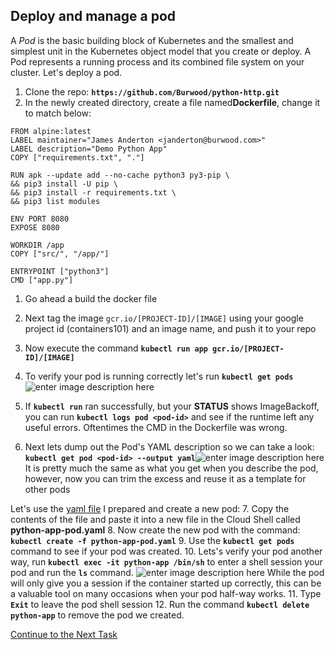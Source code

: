## Deploy and manage a pod
A _Pod_ is the basic building block of Kubernetes and the smallest and simplest unit in the Kubernetes object model that you create or deploy. A Pod represents a running process and its combined file system on your cluster. Let's deploy a pod.

1. Clone the repo:  **`https://github.com/Burwood/python-http.git`**
2. In the newly created directory, create a file named**Dockerfile**, change it to match below:

```
FROM alpine:latest
LABEL maintainer="James Anderton <janderton@burwood.com>"
LABEL description="Demo Python App"
COPY ["requirements.txt", "."]

RUN apk --update add --no-cache python3 py3-pip \
&& pip3 install -U pip \
&& pip3 install -r requirements.txt \
&& pip3 list modules

ENV PORT 8080
EXPOSE 8080

WORKDIR /app
COPY ["src/", "/app/"]

ENTRYPOINT ["python3"]
CMD ["app.py"]
```
 1. Go ahead a build the docker file
 2.  Next tag the image `gcr.io/[PROJECT-ID]/[IMAGE]` using your google project id (containers101) and an image name, and push it to your repo
 3. Now execute the command **`kubectl run app gcr.io/[PROJECT-ID]/[IMAGE]`**
 4. To verify your pod is running correctly let's run **`kubectl get pods`**![enter image description here](https://github.com/Burwood/containers101/raw/master/kubernetes_lab/images/kubectl_get_pods.png)

 5. If **`kubectl run`** ran successfully, but your **STATUS** shows ImageBackoff, you can run **`kubectl logs pod <pod-id>`** and see if the runtime left any useful errors. Oftentimes the CMD in the Dockerfile was wrong.
 6. Next lets dump out the Pod's YAML description so we can take a look:
**`kubectl get pod <pod-id> --output yaml`**![enter image description here](https://github.com/Burwood/containers101/raw/master/kubernetes_lab/images/kubectl_pod_yaml.png)
It is pretty much the same as what you get when you describe the pod, however, now you can trim the excess and reuse it as a template for other pods

Let's use the [yaml file](https://github.com/Burwood/containers101/raw/master/kubernetes_lab/assets/python-app-pod.yml)  I prepared and create a new pod:
7. Copy the contents of the file and paste it into a new file in the Cloud Shell called **python-app-pod.yaml**
8. Now create the new pod with the command: **`kubectl create -f python-app-pod.yaml`**
9. Use the **`kubectl get pods`** command to see if your pod was created.
10. Lets's verify your pod another way, run **`kubectl exec -it python-app /bin/sh`** to enter a shell session your pod and run the **`ls`** command.
![enter image description here](https://github.com/Burwood/containers101/raw/master/kubernetes_lab/images/kubectl_create_pod.png) 
While the pod will only give you a session if the container started up correctly, this can be a valuable tool on many occasions when your pod half-way works.
11. Type **`Exit`** to leave the pod shell session
12. Run the command **`kubectl delete python-app`** to remove the pod we created.

[Continue to the Next Task](https://github.com/Burwood/containers101/blob/master/kubernetes_lab/task_4.md)
